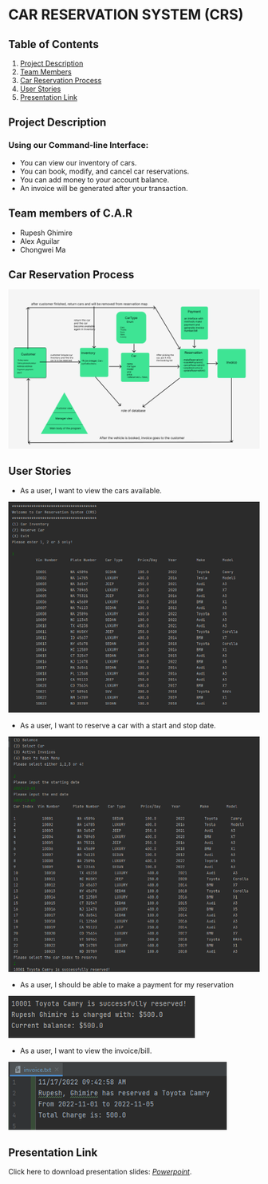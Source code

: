 # CAR RESERVATION SYSTEM (CRS)

## Table of Contents
1. [Project Description](#Project-Description)
2. [Team Members](#Team-members-of-C.A.R)
3. [Car Reservation Process](#Car-Reservation-Process )
4. [User Stories](#User-Stories)
5. [Presentation Link](#Presentation-Link)



## Project Description 

### Using our Command-line Interface: 

- You can view our inventory of cars.
- You can book, modify, and cancel car reservations.
- You can add money to your account balance.
- An invoice will be generated after your transaction.


## Team members of C.A.R 

- Rupesh Ghimire
- Alex Aguilar
- Chongwei Ma

## Car Reservation Process 

![image](./images/CRS_Diagram.PNG)

## User Stories 

- As a user, I want to view the cars available.

![image](./images/Car_Inventory.PNG)

- As a user, I want to reserve a car with a start and stop date.

![image](./images/Reserve_Car.PNG)

- As a user, I should be able to make a payment for my reservation

![image](./images/Payment.PNG)

- As a user, I want to view the invoice/bill.

![image](./images/Invoice.PNG)

## Presentation Link

Click here to download presentation slides: *[Powerpoint](https://github.com/rupeshghimirey/CarReservationSystem/tree/main/presenation)*.
